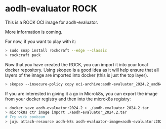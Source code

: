 # aodh-evaluator ROCK

This is a ROCK OCI image for aodh-evaluator.

More information is coming.

For now, if you want to play with it:

```bash
> sudo snap install rockcraft --edge --classic
> rockcraft pack
```

Now that you have created the ROCK, you can import it into
your local docker repository. Using skopeo is a good idea as
it will help ensure that all layers of the image are imported
into docker (this is just the top layer).

```bash
> skopeo --insecure-policy copy oci-archive:aodh-evaluator_2024.2_amd64.rock docker-daemon:aodh-evaluator:2024.2
```

If you are interested in giving it a go in Microk8s, you can
export the image from your docker registry and then into the
microk8s registry:

```bash
> docker save aodh-evaluator:2024.2 > ./aodh-evaluator_2024.2.tar
> microk8s ctr image import ./aodh-evaluator_2024.2.tar
# Try with sunbeam
> juju attach-resource aodh-k8s aodh-evaluator-image=aodh-evaluator:2024.2
```
